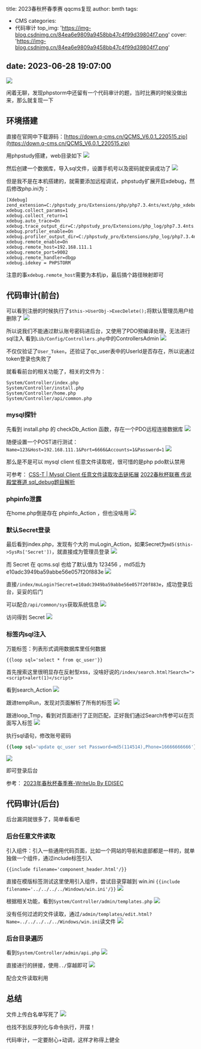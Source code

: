 title: 2023春秋杯春季赛 qqcms复现
author: bmth
tags:
  - CMS
categories:
  - 代码审计
top_img: 'https://img-blog.csdnimg.cn/84ea6e9809a9458bb47c4f99d39804f7.png'
cover: 'https://img-blog.csdnimg.cn/84ea6e9809a9458bb47c4f99d39804f7.png'

date: 2023-06-28 19:07:00
---
![](https://img-blog.csdnimg.cn/84ea6e9809a9458bb47c4f99d39804f7.png)

闲着无聊，发现phpstorm中还留有一个代码审计的题，当时比赛的时候没做出来，那么就复现一下

## 环境搭建
直接在官网中下载源码：[https://down.q-cms.cn/QCMS_V6.0.1_220515.zip](https://down.q-cms.cn/QCMS_V6.0.1_220515.zip)

用phpstudy搭建，web目录如下
![](https://img-blog.csdnimg.cn/b7f880df8f1447598213e1d66c4f334a.png)

然后创建一个数据库，导入sql文件，设置手机号以及密码就安装成功了
![](https://img-blog.csdnimg.cn/a680f9f0421b4326baabf55e63e2ffb0.png)

但是我不是在本机搭建的，就需要添加远程调试，phpstudy扩展开启xdebug，然后修改php.ini为：
```
[Xdebug]
zend_extension=C:/phpstudy_pro/Extensions/php/php7.3.4nts/ext/php_xdebug.dll
xdebug.collect_params=1
xdebug.collect_return=1
xdebug.auto_trace=On
xdebug.trace_output_dir=C:/phpstudy_pro/Extensions/php_log/php7.3.4nts.xdebug.trace
xdebug.profiler_enable=On
xdebug.profiler_output_dir=C:/phpstudy_pro/Extensions/php_log/php7.3.4nts.xdebug.profiler
xdebug.remote_enable=On
xdebug.remote_host=192.168.111.1
xdebug.remote_port=9002
xdebug.remote_handler=dbgp
xdebug.idekey = PHPSTORM
```
注意的事`xdebug.remote_host`需要为本机ip，最后搞个路径映射即可


## 代码审计(前台)
可以看到注册的时候执行了`$this->UserObj->ExecDelete();`将默认管理员用户给删除了
![](https://img-blog.csdnimg.cn/a4a777ec7d5c4c59abc1e8045fef166f.png)

所以说我们不能通过默认账号密码进后台，又使用了PDO预编译处理，无法进行sql注入
看到`Lib/Config/Controllers.php`中的ControllersAdmin
![](https://img-blog.csdnimg.cn/442af7c7b5fd4d1e81881f456779a3eb.png)

不仅仅验证了`User_Token`，还验证了qc_user表中的UserId是否存在，所以说通过token登录也失败了

就看看前台的相关功能了，相关的文件为：
```
System/Controller/index.php
System/Controller/install.php
System/Controller/home.php
System/Controller/api/common.php
```
### mysql探针
先看到 install.php 的 checkDb_Action 函数，存在一个PDO远程连接数据库
![](https://img-blog.csdnimg.cn/960aa368a736418b9cda632ffffcd700.png)

随便设置一个POST进行测试：
`Name=123&Host=192.168.111.1&Port=6666&Accounts=1&Password=1`
![](https://img-blog.csdnimg.cn/7505c3a7e3a049e783dd474bae0eb981.png)

那么是不是可以 mysql client 任意文件读取呢，很可惜的是php pdo默认禁用

可参考：
[CSS-T | Mysql Client 任意文件读取攻击链拓展](https://paper.seebug.org/1112/)
[2022春秋杯联赛 传说殿堂赛道 sql_debug题目解析](https://mp.weixin.qq.com/s/KTx0ltG7cstozDfzsX5tbA)

### phpinfo泄露
在home.php倒是存在 phpinfo_Action ，但也没啥用
![](https://img-blog.csdnimg.cn/e5da7c4cdc6f43458262826053523b67.png)

### 默认Secret登录
最后看到index.php，发现有个大的 muLogin_Action，如果Secret为`md5($this->SysRs['Secret'])`，就直接成为管理员登录
![](https://img-blog.csdnimg.cn/39b92736be1d452fb4f1d1d6feefd5cd.png)

而 Secret 在 qcms.sql 也给了默认值为 123456 ，md5后为 e10adc3949ba59abbe56e057f20f883e
![](https://img-blog.csdnimg.cn/a2ef5933fa914a71b1e4387e563a7d73.png)

直接`/index/muLogin?Secret=e10adc3949ba59abbe56e057f20f883e`，成功登录后台，妥妥的后门

可以配合`/api/common/sys`获取系统信息
![](https://img-blog.csdnimg.cn/226c69ed6c824ffdb313c4f8490f5d07.png)

访问得到 Secret 
![](https://img-blog.csdnimg.cn/e8b7c861033d4575876683b66dd28c3e.png)

### 标签内sql注入
万能标签：列表形式调用数据库里任何数据
```
{{loop sql='select * from qc_user'}}
```

首先搜索这里很明显存在反射型xss，没啥好说的`/index/search.html?Search="><script>alert(1)</script>`

看到search_Action
![](https://img-blog.csdnimg.cn/2be75b3ee41c4c88aebf6b037007a4f0.png)

跟进tempRun，发现对页面解析了所有的标签
![](https://img-blog.csdnimg.cn/8565ea01231d40349d60c8b4ace70ce0.png)

跟进loop_Tmp，看到对页面进行了正则匹配，正好我们通过Search传参可以在页面写入标签
![](https://img-blog.csdnimg.cn/ccbc5682074f4e90b1e4afb338eec46b.png)

执行sql语句，修改账号密码
```sql
{{loop sql='update qc_user set Password=md5(114514),Phone=16666666666'}}test{{/loop}}
```
![](https://img-blog.csdnimg.cn/aa3cb043f5d444519a3b11ffafae41a8.png)

即可登录后台

参考：
[2023年春秋杯春季赛-WriteUp By EDISEC](https://mp.weixin.qq.com/s/uk7aBZcTuXd4bNiXCDSo0A)

## 代码审计(后台)
后台漏洞就很多了，简单看看吧
### 后台任意文件读取
引入组件：引入一些通用代码页面，比如一个网站的导航和底部都是一样的，就单独做一个组件，通过include标签引入
```
{{include filename='component_header.html'/}}
```

直接在模版标签测试这里使用引入组件，尝试目录穿越到 win.ini
`{{include  filename='../../../../Windows/win.ini'/}}`
![](https://img-blog.csdnimg.cn/a0f7b00b1bb447caaa0d4fa9c1e60e0d.png)

根据相关功能，看到`System/Controller/admin/templates.php`
![](https://img-blog.csdnimg.cn/6f5ed86407754c308970f5fd2db5b2b9.png)

没有任何过滤的文件读取，通过`/admin/templates/edit.html?Name=../../../../../Windows/win.ini`读文件
![](https://img-blog.csdnimg.cn/55843c094af9421984024e1b4e57c222.png)

### 后台目录遍历
看到`System/Controller/admin/api.php`
![](https://img-blog.csdnimg.cn/b1197309856a4f76a76c0f5a365b5fd7.png)

直接进行的拼接，使用`../`穿越即可
![](https://img-blog.csdnimg.cn/c9494d542caf41a9bb55a54d55538845.png)

配合文件读取利用

## 总结
文件上传白名单写死了
![](https://img-blog.csdnimg.cn/0a76b676f1b5408ea252300b8d3f407b.png)

也找不到反序列化与命令执行，开摆！

代码审计，一定要耐心+动调，这样才称得上健全

